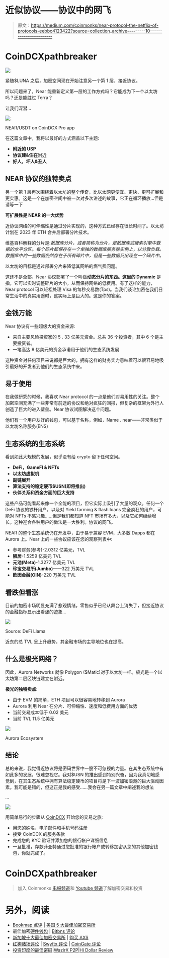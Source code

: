 # 近似协议——协议中的网飞

> 原文：<https://medium.com/coinmonks/near-protocol-the-netflix-of-protocols-eebbc4123422?source=collection_archive---------10----------------------->

# CoinDCXpathbreaker

![](img/7384cf82c1e0b99ba5adc87ff1ce34df.png)

紧随$LUNA 之后，加密空间现在开始注意另一个第 1 层，接近协议。

所以问题来了，Near 能重新定义第一层的工作方式吗？它能成为下一个以太坊吗？还是能胜过 Terra？

让我们深潜…

![](img/a34594f7950f768bc4533ec0d7d7f8b5.png)

NEAR/USDT on CoinDCX Pro app

在这篇文章中，我将以最好的方式涵盖以下主题:

*   **附近的 USP**
*   **协议建&住在**附近
*   **好人，坏人&丑人**

## NEAR 协议的独特卖点

另一个第 1 层再次围绕着以太坊的整个传奇，比以太网更便宜、更快、更可扩展和更实惠。这是一个在加密空间中被一次对多次讲述的故事，它正在循环播放…但是请等一下

**可扩展性是 NEAR 的一大优势**

近协议网络的可伸缩性是通过分片实现的，这种方式已经存在很长时间了。以太坊计划在 2023 年 ETH 合并后部署分片技术。

维基百科解释的分片是:*数据库分片，或者简称为分片，是数据库或搜索引擎中数据的水平分区。每个碎片都保存在一个单独的数据库服务器实例上，以分散负载。数据库中的一些数据仍然存在于所有碎片中，但是一些数据只出现在一个碎片中。*

以太坊的目标是通过部署分片来降低其网络的燃气费问题。

这还不是全部，Near 协议部署了一个叫做**动态分片的东西。这里的 Dynamic** 是指，它可以实时调整碎片的大小，从而保持网络的低费用。有了这样的能力，Near protocol 可以轻松处理 Visa 的每秒交易数(Tps)。当我们谈论加密在我们日常生活中的真实用途时，这实际上是巨大的。这是你的答案。

## 金钱万能

Near 协议有一些超级大的资金来源:

*   来自主要风险投资家的 5 . 33 亿美元资金。总共 36 个投资者，其中 6 个是主要投资者。
*   一笔高达 8 亿美元的资金承诺用于他们的生态系统发展

这种资金对任何项目来说都是巨大的，拥有这样的财务实力意味着可以很容易地吸引最好的开发者到他们的生态系统中来。

## 易于使用

在我做研究的时候，我喜欢 Near protocol 的一点是他们对易用性的关注。整个加密空间充满了一些非常有前途的协议和绝对疯狂的回报，但复杂的框架为外行人创造了巨大的进入壁垒。Near 协议试图解决这个问题。

他们有一个用户友好的钱包，可以基于名称，例如，Name . near——非常类似于以太坊名称服务(ENS)

## 生态系统的生态系统

看到如此大规模的发展，似乎没有给 crypto 留下任何空间。

*   **DeFi，GameFI & NFTs**
*   **以太坊虚拟机**
*   **副链展开**
*   **算法支持的稳定硬币$USN(即将推出)**
*   **伙伴关系和资金方面的巨大支持**

这些产品可能看起来像一个全能的项目，但它实际上吸引了大量的观众。任何一个 DeFi 协议的铁杆用户，以及对 Yield farming & flash loans 完全疯狂的用户，可能对 NFTs 不感兴趣……但是我们都知道 NFT 市场有多大，以及它如何继续增长。这种迎合各种用户的做法是一大胜利。协议的网飞。

NEAR 的整个生态系统仍在开发中，由于易于兼容 EVM，大多数 Dapps 都在 Aurora 上。Near 上的一些协议应该在您的观察列表中:

*   参考财务(参考)-2.0312 亿美元，TVL
*   **陋居**-1.5259 亿美元 TVL
*   **元池(Meta)**-1.3277 亿美元 TVL
*   **珍宝交易所(Jumbo)**——322 万美元 TVL
*   **欧因金融(OIN)**-220 万美元 TVL

## 看跌但看涨

目前的加密市场明显充满了悲观情绪，零售似乎已经从舞台上消失了，但接近协议的金融指标显示出看涨的迹象…

![](img/031fa2f948da19bf811da8743b5ab5a8.png)

Source: DeFi Llama

近东的总 TVL 呈上升趋势，其金融市场的主导地位也在提高。

## 什么是极光网络？

因此，Aurora Networks 就像 Polygon ($Matic)对于以太坊一样。极光是一个以太坊第二层区块链建立在附近。

**极光的独特卖点:**

*   由于 EVM 的简单，ETH 项目可以很容易地转移到 Aurora
*   Aurora 利用 Near 在分片、可伸缩性、速度和低费用方面的优势
*   当前交易成本低于 0.02 美元
*   当前 TVL 11.5 亿美元

![](img/d15dcb3656a628aafc8c0ed0614164fc.png)

Aurora Ecosystem

## 结论

总的来说，我觉得近协议将是密码世界中一股不可忽视的力量。在其生态系统中有如此多的发展，很难忽视它。我对$USN 的推出感到特别兴奋，因为我真切地感觉到，在其生态系统中拥有算法稳定硬币的项目将是下一波加密浪潮的巨大驱动因素。我可能是错的，但这正是我的感受……我会在另一篇文章中阐述我的想法

…

![](img/3e8ecd5479c402b7567e24fcdb8b6177.png)

用简单易行的步骤从 [CoinDCX](https://coindcx.com/) 开始您的交易之旅:

*   用您的姓名、电子邮件和手机号码注册
*   接受 CoinDCX 的服务条款
*   完成您的 KYC 验证并添加您的银行帐户详细信息
*   一旦批准，存款菲亚特通过您批准的银行帐户或转移加密从您的其他加密钱包，你就完成了。

# CoinDCXpathbreaker

> 加入 Coinmonks [电报频道](https://t.me/coincodecap)和 [Youtube 频道](https://www.youtube.com/c/coinmonks/videos)了解加密交易和投资

# 另外，阅读

*   [Bookmap 点评](https://coincodecap.com/bookmap-review-2021-best-trading-software) | [美国 5 大最佳加密交易所](https://coincodecap.com/crypto-exchange-usa)
*   最佳加密[硬件钱包](/coinmonks/hardware-wallets-dfa1211730c6) | [Bitbns 评论](/coinmonks/bitbns-review-38256a07e161)
*   [新加坡十大最佳加密交易所](https://coincodecap.com/crypto-exchange-in-singapore) | [购买 AXS](https://coincodecap.com/buy-axs-token)
*   [红狗赌场评论](https://coincodecap.com/red-dog-casino-review) | [Swyftx 评论](https://coincodecap.com/swyftx-review) | [CoinGate 评论](https://coincodecap.com/coingate-review)
*   [投资印度的最佳密码](https://coincodecap.com/best-crypto-to-invest-in-india-in-2021)|[WazirX P2P](https://coincodecap.com/wazirx-p2p)|[Hi Dollar Review](https://coincodecap.com/hi-dollar-review)